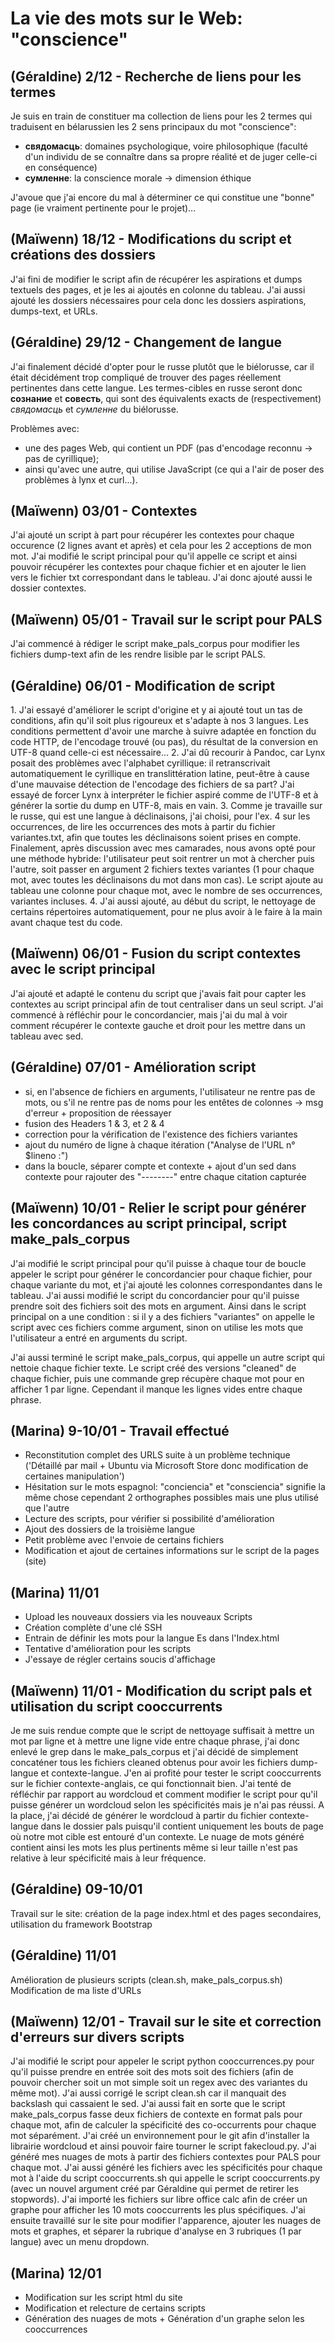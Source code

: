 # La vie des mots sur le Web: "conscience"

## (Géraldine) 2/12 - Recherche de liens pour les termes

Je suis en train de constituer ma collection de liens pour les 2 termes qui traduisent en bélarussien les 2 sens principaux du mot "conscience":

- **свядомасць**: domaines psychologique, voire philosophique (faculté d'un individu de se connaître dans sa propre réalité et de juger celle-ci en conséquence)
- **сумленне**: la conscience morale -> dimension éthique

J'avoue que j'ai encore du mal à déterminer ce qui constitue une "bonne" page (ie vraiment pertinente pour le projet)...


## (Maïwenn) 18/12 - Modifications du script et créations des dossiers

J'ai fini de modifier le script afin de récupérer les aspirations et dumps textuels des pages, et je les ai ajoutés en colonne du tableau. J'ai aussi ajouté les dossiers nécessaires pour cela donc les dossiers aspirations, dumps-text, et URLs.


## (Géraldine) 29/12 - Changement de langue

J'ai finalement décidé d'opter pour le russe plutôt que le biélorusse, car il était décidément trop compliqué de trouver des pages réellement pertinentes dans cette langue.
Les termes-cibles en russe seront donc **сознание** et **совесть**, qui sont des équivalents exacts de (respectivement) *свядомасць* et *сумленне* du biélorusse.

Problèmes avec:
* une des pages Web, qui contient un PDF (pas d'encodage reconnu -> pas de cyrillique);
* ainsi qu'avec une autre, qui utilise JavaScript (ce qui a l'air de poser des problèmes à lynx et curl...).

## (Maïwenn) 03/01 - Contextes

J'ai ajouté un script à part pour récupérer les contextes pour chaque occurence (2 lignes avant et après) et cela pour les 2 acceptions de mon mot. J'ai modifié le script principal pour qu'il appelle ce script et ainsi pouvoir récupérer les contextes pour chaque fichier et en ajouter le lien vers le fichier txt correspondant dans le tableau. J'ai donc ajouté aussi le dossier contextes.

## (Maïwenn) 05/01 - Travail sur le script pour PALS

J'ai commencé à rédiger le script make_pals_corpus pour modifier les fichiers dump-text afin de les rendre lisible par le script PALS.

## (Géraldine) 06/01 - Modification de script

1.⁠ ⁠J'ai essayé d'améliorer le script d'origine et y ai ajouté tout un tas de conditions, afin qu'il soit plus rigoureux et s'adapte à nos 3 langues. Les conditions permettent d'avoir une marche à suivre adaptée en fonction du code HTTP, de l'encodage trouvé (ou pas), du résultat de la conversion en UTF-8 quand celle-ci est nécessaire...
2. J'ai dû recourir à Pandoc, car Lynx posait des problèmes avec l'alphabet cyrillique: il retranscrivait automatiquement le cyrillique en translittération latine, peut-être à cause d'une mauvaise détection de l'encodage des fichiers de sa part? J'ai essayé de forcer Lynx à interpréter le fichier aspiré comme de l'UTF-8 et à générer la sortie du dump en UTF-8, mais en vain.
3.⁠ ⁠Comme je travaille sur le russe, qui est une langue à déclinaisons, j'ai choisi, pour l'ex. 4 sur les occurrences, de lire les occurrences des mots à partir du fichier variantes.txt, afin que toutes les déclinaisons soient prises en compte. Finalement, après discussion avec mes camarades, nous avons opté pour une méthode hybride: l'utilisateur peut soit rentrer un mot à chercher puis l'autre, soit passer en argument 2 fichiers textes variantes (1 pour chaque mot, avec toutes les déclinaisons du mot dans mon cas). Le script ajoute au tableau une colonne pour chaque mot, avec le nombre de ses occurrences, variantes incluses.
4.⁠ ⁠J'ai aussi ajouté, au début du script, le nettoyage de certains répertoires automatiquement, pour ne plus avoir à le faire à la main avant chaque test du code.

## (Maïwenn) 06/01 - Fusion du script contextes avec le script principal

J'ai ajouté et adapté le contenu du script que j'avais fait pour capter les contextes au script principal afin de tout centraliser dans un seul script. J'ai commencé à réfléchir pour le concordancier, mais j'ai du mal à voir comment récupérer le contexte gauche et droit pour les mettre dans un tableau avec sed.

## (Géraldine) 07/01 - Amélioration script

- si, en l'absence de fichiers en arguments, l'utilisateur ne rentre pas de mots, ou s'il ne rentre pas de noms pour les entêtes de colonnes -> msg d'erreur + proposition de réessayer 
- fusion des Headers 1 & 3, et 2 & 4
- correction pour la vérification de l'existence des fichiers variantes
- ajout du numéro de ligne à chaque itération ("Analyse de l'URL n°$lineno :")
- dans la boucle, séparer compte et contexte + ajout d'un sed dans contexte pour rajouter des "--------" entre chaque citation capturée

## (Maïwenn) 10/01 - Relier le script pour générer les concordances au script principal, script make_pals_corpus

J'ai modifié le script principal pour qu'il puisse à chaque tour de boucle appeler le script pour générer le concordancier pour chaque fichier, pour chaque variante du mot, et j'ai ajouté les colonnes correspondantes dans le tableau. J'ai aussi modifié le script du concordancier pour qu'il puisse prendre soit des fichiers soit des mots en argument. Ainsi dans le script principal on a une condition : si il y a des fichiers "variantes" on appelle le script avec ces fichiers comme argument, sinon on utilise les mots que l'utilisateur a entré en arguments du script.

J'ai aussi terminé le script make_pals_corpus, qui appelle un autre script qui nettoie chaque fichier texte. Le script créé des versions "cleaned" de chaque fichier, puis une commande grep récupère chaque mot pour en afficher 1 par ligne. Cependant il manque les lignes vides entre chaque phrase.

## (Marina) 9-10/01 - Travail effectué

- Reconstitution complet des URLS suite à un problème technique ('Détaillé par mail + Ubuntu via Microsoft Store donc modification de certaines manipulation')
- Hésitation sur le mots espagnol: "conciencia" et "consciencia" signifie la même chose cependant 2 orthographes possibles mais une plus utilisé que l'autre
- Lecture des scripts, pour vérifier si possibilité d'amélioration
- Ajout des dossiers de la troisième langue 
- Petit problème avec l'envoie de certains fichiers
- Modification et ajout de certaines informations sur le script de la pages (site) 

## (Marina) 11/01 

- Upload les nouveaux dossiers via les nouveaux Scripts
- Création complète d'une clé SSH
- Entrain de définir les mots pour la langue Es dans l'Index.html
- Tentative d'amélioration pour les scripts
- J'essaye de régler certains soucis d'affichage

## (Maïwenn) 11/01 - Modification du script pals et utilisation du script cooccurrents

Je me suis rendue compte que le script de nettoyage suffisait à mettre un mot par ligne et à mettre une ligne vide entre chaque phrase, j'ai donc enlevé le grep dans le make_pals_corpus et j'ai décidé de simplement concaténer tous les fichiers cleaned obtenus pour avoir les fichiers dump-langue et contexte-langue. J'en ai profité pour tester le script cooccurrents sur le fichier contexte-anglais, ce qui fonctionnait bien. J'ai tenté de réfléchir par rapport au wordcloud et comment modifier le script pour qu'il puisse générer un wordcloud selon les spécificités mais je n'ai pas réussi. A la place, j'ai décidé de générer le wordcloud à partir du fichier contexte-langue dans le dossier pals puisqu'il contient uniquement les bouts de page où notre mot cible est entouré d'un contexte. Le nuage de mots généré contient ainsi les mots les plus pertinents même si leur taille n'est pas relative à leur spécificité mais à leur fréquence.


## (Géraldine) 09-10/01

Travail sur le site: création de la page index.html et des pages secondaires, utilisation du framework Bootstrap


## (Géraldine) 11/01

Amélioration de plusieurs scripts (clean.sh, make_pals_corpus.sh)
Modification de ma liste d'URLs

## (Maïwenn) 12/01 - Travail sur le site et correction d'erreurs sur divers scripts

J'ai modifié le script pour appeler le script python cooccurrences.py pour qu'il puisse prendre en entrée soit des mots soit des fichiers (afin de pouvoir chercher soit un mot simple soit un regex avec des variantes du même mot). J'ai aussi corrigé le script clean.sh car il manquait des backslash qui cassaient le sed. J'ai aussi fait en sorte que le script make_pals_corpus fasse deux fichiers de contexte en format pals pour chaque mot, afin de calculer la spécificité des co-occurrents pour chaque mot séparément. J'ai créé un environnement pour le git afin d'installer la librairie wordcloud et ainsi pouvoir faire tourner le script fakecloud.py. J'ai généré mes nuages de mots à partir des fichiers contextes pour PALS pour chaque mot. J'ai aussi généré les fichiers avec les spécificités pour chaque mot à l'aide du script cooccurrents.sh qui appelle le script cooccurrents.py (avec un nouvel argument créé par Géraldine qui permet de retirer les stopwords). J'ai importé les fichiers sur libre office calc afin de créer un graphe pour afficher les 10 mots cooccurrents les plus spécifiques. J'ai ensuite travaillé sur le site pour modifier l'apparence, ajouter les nuages de mots et graphes, et séparer la rubrique d'analyse en 3 rubriques (1 par langue) avec un menu dropdown.

## (Marina) 12/01 

- Modification sur les script html du site
- Modification et relecture de certains scripts
- Génération des nuages de mots + Génération d'un graphe selon les cooccurrences
